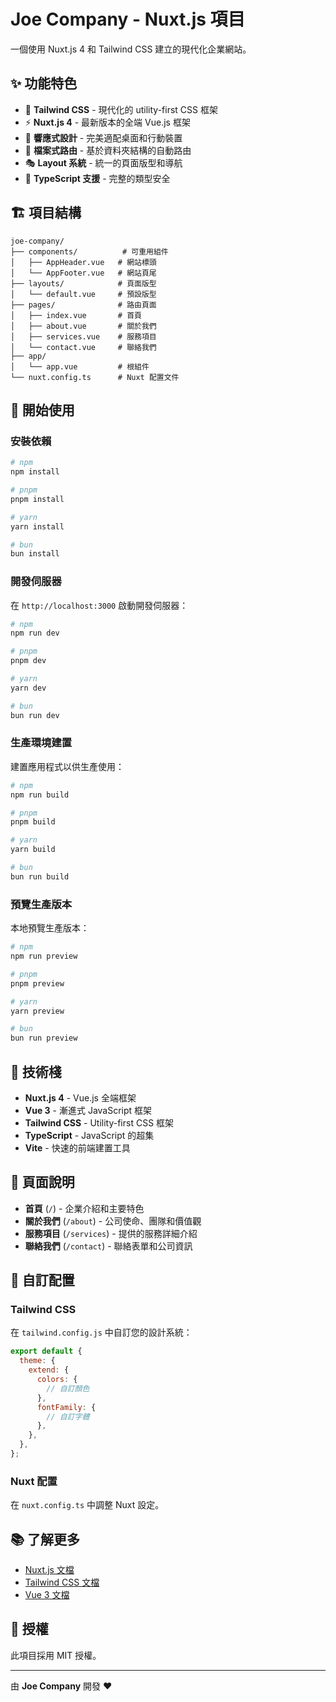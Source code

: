 # Joe Company - Nuxt.js 項目

一個使用 Nuxt.js 4 和 Tailwind CSS 建立的現代化企業網站。

## ✨ 功能特色

- 🎨 **Tailwind CSS** - 現代化的 utility-first CSS 框架
- ⚡ **Nuxt.js 4** - 最新版本的全端 Vue.js 框架
- 📱 **響應式設計** - 完美適配桌面和行動裝置
- 🧭 **檔案式路由** - 基於資料夾結構的自動路由
- 🎭 **Layout 系統** - 統一的頁面版型和導航
- 🔧 **TypeScript 支援** - 完整的類型安全

## 🏗️ 項目結構

```
joe-company/
├── components/          # 可重用組件
│   ├── AppHeader.vue   # 網站標頭
│   └── AppFooter.vue   # 網站頁尾
├── layouts/            # 頁面版型
│   └── default.vue     # 預設版型
├── pages/              # 路由頁面
│   ├── index.vue       # 首頁
│   ├── about.vue       # 關於我們
│   ├── services.vue    # 服務項目
│   └── contact.vue     # 聯絡我們
├── app/
│   └── app.vue         # 根組件
└── nuxt.config.ts      # Nuxt 配置文件
```

## 🚀 開始使用

### 安裝依賴

```bash
# npm
npm install

# pnpm
pnpm install

# yarn
yarn install

# bun
bun install
```

### 開發伺服器

在 `http://localhost:3000` 啟動開發伺服器：

```bash
# npm
npm run dev

# pnpm
pnpm dev

# yarn
yarn dev

# bun
bun run dev
```

### 生產環境建置

建置應用程式以供生產使用：

```bash
# npm
npm run build

# pnpm
pnpm build

# yarn
yarn build

# bun
bun run build
```

### 預覽生產版本

本地預覽生產版本：

```bash
# npm
npm run preview

# pnpm
pnpm preview

# yarn
yarn preview

# bun
bun run preview
```

## 🎨 技術棧

- **Nuxt.js 4** - Vue.js 全端框架
- **Vue 3** - 漸進式 JavaScript 框架
- **Tailwind CSS** - Utility-first CSS 框架
- **TypeScript** - JavaScript 的超集
- **Vite** - 快速的前端建置工具

## 📄 頁面說明

- **首頁** (`/`) - 企業介紹和主要特色
- **關於我們** (`/about`) - 公司使命、團隊和價值觀
- **服務項目** (`/services`) - 提供的服務詳細介紹
- **聯絡我們** (`/contact`) - 聯絡表單和公司資訊

## 🔧 自訂配置

### Tailwind CSS

在 `tailwind.config.js` 中自訂您的設計系統：

```javascript
export default {
  theme: {
    extend: {
      colors: {
        // 自訂顏色
      },
      fontFamily: {
        // 自訂字體
      },
    },
  },
};
```

### Nuxt 配置

在 `nuxt.config.ts` 中調整 Nuxt 設定。

## 📚 了解更多

- [Nuxt.js 文檔](https://nuxt.com/docs/getting-started/introduction)
- [Tailwind CSS 文檔](https://tailwindcss.com/docs)
- [Vue 3 文檔](https://vuejs.org/)

## 📝 授權

此項目採用 MIT 授權。

---

由 **Joe Company** 開發 ❤️
